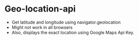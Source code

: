 # Geo-location-api
* Get latitude and longitude using navigator.geolocation 
* Might not work in all browsers
* Also, displays the exact location using Google Maps Api Key.
